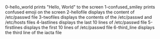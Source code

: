 0-hello_world prints "Hello, World" to the screen
1-confused_smiley prints confused emoji on the screen
2-hellofile displays the content of /etc/passwd file
3-twofiles displays the contents of the /etc/passwd and /etc/hosts files
4-lastlines displays the last 10 lines of /etc/passwd file
5-firstlines displays the first 10 lines of /etc/passwd file
6-third_line displays the third line of the iacta file
